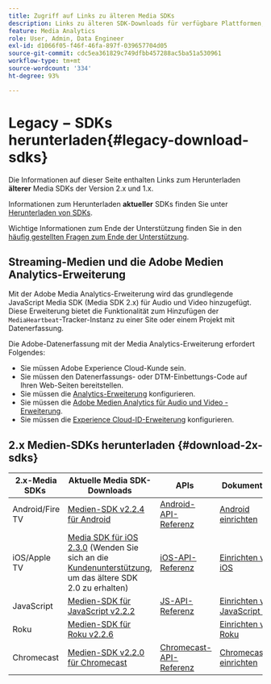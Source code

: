```yaml
---
title: Zugriff auf Links zu älteren Media SDKs
description: Links zu älteren SDK-Downloads für verfügbare Plattformen, einschließlich Android, iOS, JavaScript, Chromecast und Roku.
feature: Media Analytics
role: User, Admin, Data Engineer
exl-id: d1066f05-f46f-46fa-897f-039657704d05
source-git-commit: cdc5ea361829c749dfbb457288ac5ba51a530961
workflow-type: tm+mt
source-wordcount: '334'
ht-degree: 93%

---
```


# Legacy − SDKs herunterladen{#legacy-download-sdks}

Die Informationen auf dieser Seite enthalten Links zum Herunterladen **älterer** Media SDKs der Version 2.x und 1.x.

Informationen zum Herunterladen **aktueller** SDKs finden Sie unter [Herunterladen von SDKs](/help/getting-started/download-sdks.md).

Wichtige Informationen zum Ende der Unterstützung finden Sie in den [häufig gestellten Fragen zum Ende der Unterstützung](/help/additional-resources/end-of-support-faqs.md).

## Streaming-Medien und die Adobe Medien Analytics-Erweiterung

Mit der Adobe Media Analytics-Erweiterung wird das grundlegende JavaScript Media SDK (Media SDK 2.x) für Audio und Video hinzugefügt. Diese Erweiterung bietet die Funktionalität zum Hinzufügen der `MediaHeartbeat`-Tracker-Instanz zu einer Site oder einem Projekt mit Datenerfassung.

Die Adobe-Datenerfassung mit der Media Analytics-Erweiterung erfordert Folgendes:
* Sie müssen Adobe Experience Cloud-Kunde sein.
* Sie müssen den Datenerfassungs- oder DTM-Einbettungs-Code auf Ihren Web-Seiten bereitstellen.
* Sie müssen die [Analytics-Erweiterung](https://experienceleague.adobe.com/docs/experience-platform/tags/extensions/adobe/analytics/overview.html?lang=de) konfigurieren.
* Sie müssen die [Adobe Medien Analytics für Audio und Video - Erweiterung](https://experienceleague.adobe.com/docs/experience-platform/tags/extensions/client/media-analytics/overview.html).
* Sie müssen die [Experience Cloud-ID-Erweiterung](https://experienceleague.adobe.com/docs/experience-platform/tags/extensions/adobe/id-service/overview.html?lang=de) konfigurieren.

## 2.x Medien-SDKs herunterladen {#download-2x-sdks}

| 2.x-Media SDKs  | Aktuelle Media SDK-Downloads |  APIs   |  Dokumentation  |
| --- | --- | --- | --- |
| Android/Fire TV | [ Medien-SDK v2.2.4 für Android](https://github.com/Adobe-Marketing-Cloud/media-sdks/releases/tag/android-v2.2.4) | [Android-API-Referenz](https://adobe-marketing-cloud.github.io/media-sdks/reference/android/) | [Android einrichten](/help/legacy/media-sdk/setup/set-up-android.md) |
| iOS/Apple TV | [Media SDK für iOS 2.3.0](https://github.com/Adobe-Marketing-Cloud/media-sdks/releases/tag/ios-v2.3.0) (Wenden Sie sich an die [Kundenunterstützung](https://helpx.adobe.com/de/marketing-cloud/contact-support.html), um das ältere SDK 2.0 zu erhalten) | [iOS-API-Referenz](https://adobe-marketing-cloud.github.io/media-sdks/reference/ios/) | [Einrichten von iOS](/help/legacy/media-sdk/setup/set-up-ios.md) |
| JavaScript | [Medien-SDK für JavaScript v2.2.2](https://github.com/Adobe-Marketing-Cloud/media-sdks/releases/tag/js-v2.2.2) | [JS-API-Referenz](https://adobe-marketing-cloud.github.io/media-sdks/reference/javascript/) | [Einrichten von JavaScript 2.x](/help/legacy/media-sdk/setup/setup-javascript/set-up-js-2.md) |
| Roku | [Medien-SDK für Roku v2.2.6](https://github.com/Adobe-Marketing-Cloud/media-sdks/releases/tag/roku-v2.2.6) |  | [Einrichten von Roku](/help/implementation/media-sdk/setup/set-up-roku.md) |
| Chromecast | [Medien-SDK v2.2.0 für Chromecast](https://github.com/Adobe-Marketing-Cloud/media-sdks/releases/tag/chromecast-v2.2.0) | [Chromecast-API-Referenz](https://adobe-marketing-cloud.github.io/media-sdks/reference/chromecast/) | [Chromecast einrichten ](/help/implementation/media-sdk/setup/set-up-chromecast.md) |
